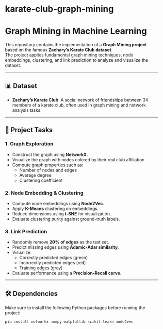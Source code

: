 # karate-club-graph-mining

# Graph Mining in Machine Learning

This repository contains the implementation of a **Graph Mining project** based on the famous **Zachary’s Karate Club dataset**.  
The project applies fundamental graph mining techniques, node embeddings, clustering, and link prediction to analyze and visualize the dataset.

---

## 📊 Dataset
- **Zachary’s Karate Club**: A social network of friendships between 34 members of a karate club, often used in graph mining and network analysis tasks.

---

## 🚀 Project Tasks

### 1. Graph Exploration
- Construct the graph using **NetworkX**.
- Visualize the graph with nodes colored by their real club affiliation.
- Compute graph properties such as:
  - Number of nodes and edges
  - Average degree
  - Clustering coefficient

### 2. Node Embedding & Clustering
- Compute node embeddings using **Node2Vec**.
- Apply **K-Means** clustering on embeddings.
- Reduce dimensions using **t-SNE** for visualization.
- Evaluate clustering purity against ground-truth labels.

### 3. Link Prediction
- Randomly remove **20% of edges** as the test set.
- Predict missing edges using **Adamic-Adar similarity**.
- Visualize:
  - Correctly predicted edges (green)
  - Incorrectly predicted edges (red)
  - Training edges (gray)
- Evaluate performance using a **Precision-Recall curve**.

---

## 🛠️ Dependencies
Make sure to install the following Python packages before running the project:

```bash
pip install networkx numpy matplotlib scikit-learn node2vec
